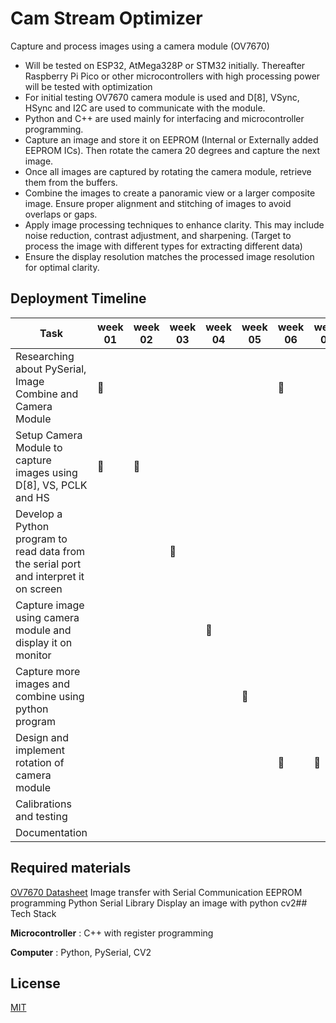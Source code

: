 # Cam Stream Optimizer

Capture and process images using a camera module (OV7670)

- Will be tested on ESP32, AtMega328P or STM32 initially. Thereafter Raspberry Pi Pico or other microcontrollers with high processing power will be tested with optimization
- For initial testing OV7670 camera module is used and D[8], VSync, HSync and I2C are used to communicate with the module.
- Python and C++ are used mainly for interfacing and microcontroller programming.
- Capture an image and store it on EEPROM (Internal or Externally added EEPROM ICs). Then rotate the camera 20 degrees and capture the next image.
- Once all images are captured by rotating the camera module, retrieve them from the buffers.
- Combine the images to create a panoramic view or a larger composite image. Ensure proper alignment and stitching of images to avoid overlaps or gaps.
- Apply image processing techniques to enhance clarity. This may include noise reduction, contrast adjustment, and sharpening. (Target to process the image with different types for extracting different data)
- Ensure the display resolution matches the processed image resolution for optimal clarity.

## Deployment Timeline

| Task                                                                                  | week 01                   | week 02                   | week 03                   | week 04                   | week 05                   | week 06                   | week 07                   | week 08                   | week 09                   | week 10                   | week 11                   | week 12 |
| ------------------------------------------------------------------------------------- | ------------------------- | ------------------------- | ------------------------- | ------------------------- | ------------------------- | ------------------------- | ------------------------- | ------------------------- | ------------------------- | ------------------------- | ------------------------- | ------- |
| Researching about PySerial, Image Combine and Camera Module                           | :triangular_flag_on_post: |                           |                           |                           |                           | :triangular_flag_on_post: |                           |                           | :triangular_flag_on_post: | :triangular_flag_on_post: |                           |         |
| Setup Camera Module to capture images using D[8], VS, PCLK and HS                     | :triangular_flag_on_post: | :triangular_flag_on_post: |                           |                           |                           |                           |                           |                           |                           |                           |                           |
| Develop a Python program to read data from the serial port and interpret it on screen |                           |                           | :triangular_flag_on_post: |                           |                           |                           |                           |                           |                           |                           |                           |
| Capture image using camera module and display it on monitor                           |                           |                           |                           | :triangular_flag_on_post: |                           |                           |                           |                           |                           |                           |                           |
| Capture more images and combine using python program                                  |                           |                           |                           |                           | :triangular_flag_on_post: |                           |                           |                           |                           |                           |                           |
| Design and implement rotation of camera module                                        |                           |                           |                           |                           |                           | :triangular_flag_on_post: | :triangular_flag_on_post: |                           |                           |                           |                           |
| Calibrations and testing                                                              |                           |                           |                           |                           |                           |                           |                           | :triangular_flag_on_post: | :triangular_flag_on_post: | :triangular_flag_on_post: |                           |
| Documentation                                                                         |                           |                           |                           |                           |                           |                           |                           |                           |                           |                           | :triangular_flag_on_post: |

## Required materials

[OV7670 Datasheet](https://www.electronicscomp.com/datasheet/ov7670-sensor-datasheet.pdf)
Image transfer with Serial Communication
EEPROM programming
Python Serial Library
Display an image with python cv2## Tech Stack

**Microcontroller** : C++ with register programming

**Computer** : Python, PySerial, CV2

## License

[MIT](https://choosealicense.com/licenses/mit/)
